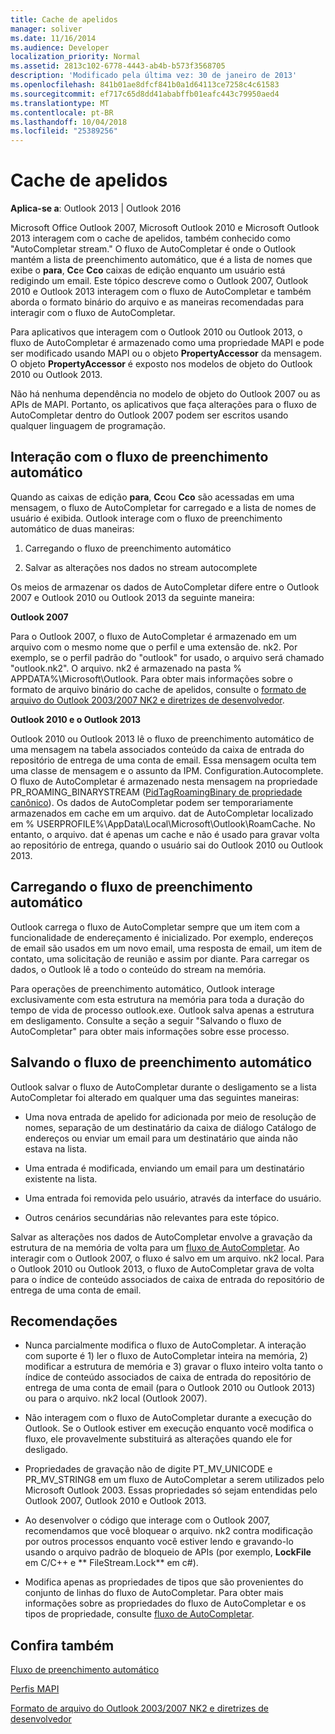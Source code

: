 ```yaml
---
title: Cache de apelidos
manager: soliver
ms.date: 11/16/2014
ms.audience: Developer
localization_priority: Normal
ms.assetid: 2813c102-6778-4443-ab4b-b573f3568705
description: 'Modificado pela última vez: 30 de janeiro de 2013'
ms.openlocfilehash: 841b01ae8dfcf841b0a1d64113ce7258c4c61583
ms.sourcegitcommit: ef717c65d8dd41ababffb01eafc443c79950aed4
ms.translationtype: MT
ms.contentlocale: pt-BR
ms.lasthandoff: 10/04/2018
ms.locfileid: "25389256"
---
```

# <a name="nickname-cache"></a>Cache de apelidos

 
  
**Aplica-se a**: Outlook 2013 | Outlook 2016 
  
Microsoft Office Outlook 2007, Microsoft Outlook 2010 e Microsoft Outlook 2013 interagem com o cache de apelidos, também conhecido como "AutoCompletar stream." O fluxo de AutoCompletar é onde o Outlook mantém a lista de preenchimento automático, que é a lista de nomes que exibe o **para**, **Cc**e **Cco** caixas de edição enquanto um usuário está redigindo um email. Este tópico descreve como o Outlook 2007, Outlook 2010 e Outlook 2013 interagem com o fluxo de AutoCompletar e também aborda o formato binário do arquivo e as maneiras recomendadas para interagir com o fluxo de AutoCompletar. 
  
Para aplicativos que interagem com o Outlook 2010 ou Outlook 2013, o fluxo de AutoCompletar é armazenado como uma propriedade MAPI e pode ser modificado usando MAPI ou o objeto **PropertyAccessor** da mensagem. O objeto **PropertyAccessor** é exposto nos modelos de objeto do Outlook 2010 ou Outlook 2013. 
  
Não há nenhuma dependência no modelo de objeto do Outlook 2007 ou as APIs de MAPI. Portanto, os aplicativos que faça alterações para o fluxo de AutoCompletar dentro do Outlook 2007 podem ser escritos usando qualquer linguagem de programação.
  
## <a name="interacting-with-the-autocomplete-stream"></a>Interação com o fluxo de preenchimento automático

Quando as caixas de edição **para**, **Cc**ou **Cco** são acessadas em uma mensagem, o fluxo de AutoCompletar for carregado e a lista de nomes de usuário é exibida. Outlook interage com o fluxo de preenchimento automático de duas maneiras: 
  
1. Carregando o fluxo de preenchimento automático 
    
2. Salvar as alterações nos dados no stream autocomplete
    
Os meios de armazenar os dados de AutoCompletar difere entre o Outlook 2007 e Outlook 2010 ou Outlook 2013 da seguinte maneira: 
  
 **Outlook 2007**
  
Para o Outlook 2007, o fluxo de AutoCompletar é armazenado em um arquivo com o mesmo nome que o perfil e uma extensão de. nk2. Por exemplo, se o perfil padrão do "outlook" for usado, o arquivo será chamado "outlook.nk2". O arquivo. nk2 é armazenado na pasta % APPDATA%\Microsoft\Outlook. Para obter mais informações sobre o formato de arquivo binário do cache de apelidos, consulte o [formato de arquivo do Outlook 2003/2007 NK2 e diretrizes de desenvolvedor](https://portalvhds6gyn3khqwmgzd.blob.core.windows.net/files/NK2/NK2WithBinaryExample.pdf).
  
 **Outlook 2010 e o Outlook 2013**
  
Outlook 2010 ou Outlook 2013 lê o fluxo de preenchimento automático de uma mensagem na tabela associados conteúdo da caixa de entrada do repositório de entrega de uma conta de email. Essa mensagem oculta tem uma classe de mensagem e o assunto da IPM. Configuration.Autocomplete. O fluxo de AutoCompletar é armazenado nesta mensagem na propriedade PR_ROAMING_BINARYSTREAM ([PidTagRoamingBinary de propriedade canônico](pidtagroamingbinary-canonical-property.md)). Os dados de AutoCompletar podem ser temporariamente armazenados em cache em um arquivo. dat de AutoCompletar localizado em % USERPROFILE%\AppData\Local\Microsoft\Outlook\RoamCache. No entanto, o arquivo. dat é apenas um cache e não é usado para gravar volta ao repositório de entrega, quando o usuário sai do Outlook 2010 ou Outlook 2013.
  
## <a name="loading-the-autocomplete-stream"></a>Carregando o fluxo de preenchimento automático

Outlook carrega o fluxo de AutoCompletar sempre que um item com a funcionalidade de endereçamento é inicializado. Por exemplo, endereços de email são usados em um novo email, uma resposta de email, um item de contato, uma solicitação de reunião e assim por diante. Para carregar os dados, o Outlook lê a todo o conteúdo do stream na memória.
  
Para operações de preenchimento automático, Outlook interage exclusivamente com esta estrutura na memória para toda a duração do tempo de vida de processo outlook.exe. Outlook salva apenas a estrutura em desligamento. Consulte a seção a seguir "Salvando o fluxo de AutoCompletar" para obter mais informações sobre esse processo.
  
## <a name="saving-the-autocomplete-stream"></a>Salvando o fluxo de preenchimento automático

Outlook salvar o fluxo de AutoCompletar durante o desligamento se a lista AutoCompletar foi alterado em qualquer uma das seguintes maneiras:
  
- Uma nova entrada de apelido for adicionada por meio de resolução de nomes, separação de um destinatário da caixa de diálogo Catálogo de endereços ou enviar um email para um destinatário que ainda não estava na lista.
    
- Uma entrada é modificada, enviando um email para um destinatário existente na lista.
    
- Uma entrada foi removida pelo usuário, através da interface do usuário.
    
- Outros cenários secundárias não relevantes para este tópico.
    
Salvar as alterações nos dados de AutoCompletar envolve a gravação da estrutura de na memória de volta para um [fluxo de AutoCompletar](autocomplete-stream.md). Ao interagir com o Outlook 2007, o fluxo é salvo em um arquivo. nk2 local. Para o Outlook 2010 ou Outlook 2013, o fluxo de AutoCompletar grava de volta para o índice de conteúdo associados de caixa de entrada do repositório de entrega de uma conta de email.
  
## <a name="recommendations"></a>Recomendações

- Nunca parcialmente modifica o fluxo de AutoCompletar. A interação com suporte é 1) ler o fluxo de AutoCompletar inteira na memória, 2) modificar a estrutura de memória e 3) gravar o fluxo inteiro volta tanto o índice de conteúdo associados de caixa de entrada do repositório de entrega de uma conta de email (para o Outlook 2010 ou Outlook 2013) ou para o arquivo. nk2 local (Outlook 2007).
    
- Não interagem com o fluxo de AutoCompletar durante a execução do Outlook. Se o Outlook estiver em execução enquanto você modifica o fluxo, ele provavelmente substituirá as alterações quando ele for desligado.
    
- Propriedades de gravação não de digite PT_MV_UNICODE e PR_MV_STRING8 em um fluxo de AutoCompletar a serem utilizados pelo Microsoft Outlook 2003. Essas propriedades só sejam entendidas pelo Outlook 2007, Outlook 2010 e Outlook 2013.
    
- Ao desenvolver o código que interage com o Outlook 2007, recomendamos que você bloquear o arquivo. nk2 contra modificação por outros processos enquanto você estiver lendo e gravando-lo usando o arquivo padrão de bloqueio de APIs (por exemplo, **LockFile** em C/C++ e ** FileStream.Lock** em c#). 
    
- Modifica apenas as propriedades de tipos que são provenientes do conjunto de linhas do fluxo de AutoCompletar. Para obter mais informações sobre as propriedades do fluxo de AutoCompletar e os tipos de propriedade, consulte [fluxo de AutoCompletar](autocomplete-stream.md).
    
## <a name="see-also"></a>Confira também



[Fluxo de preenchimento automático](autocomplete-stream.md)
  
[Perfis MAPI](mapi-profiles.md)


[Formato de arquivo do Outlook 2003/2007 NK2 e diretrizes de desenvolvedor](https://portalvhds6gyn3khqwmgzd.blob.core.windows.net/files/NK2/NK2WithBinaryExample.pdf)


